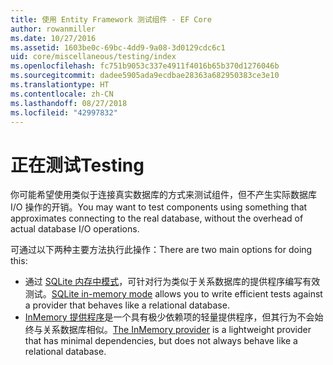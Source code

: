 ```yaml
---
title: 使用 Entity Framework 测试组件 - EF Core
author: rowanmiller
ms.date: 10/27/2016
ms.assetid: 1603be0c-69bc-4dd9-9a08-3d0129cdc6c1
uid: core/miscellaneous/testing/index
ms.openlocfilehash: fc751b9053c337e4911f4016b65b370d1276046b
ms.sourcegitcommit: dadee5905ada9ecdbae28363a682950383ce3e10
ms.translationtype: HT
ms.contentlocale: zh-CN
ms.lasthandoff: 08/27/2018
ms.locfileid: "42997832"
---
```

# <a name="testing"></a><span data-ttu-id="333d2-102">正在测试</span><span class="sxs-lookup"><span data-stu-id="333d2-102">Testing</span></span>

<span data-ttu-id="333d2-103">你可能希望使用类似于连接真实数据库的方式来测试组件，但不产生实际数据库 I/O 操作的开销。</span><span class="sxs-lookup"><span data-stu-id="333d2-103">You may want to test components using something that approximates connecting to the real database, without the overhead of actual database I/O operations.</span></span>

<span data-ttu-id="333d2-104">可通过以下两种主要方法执行此操作：</span><span class="sxs-lookup"><span data-stu-id="333d2-104">There are two main options for doing this:</span></span>
 * <span data-ttu-id="333d2-105">通过 [SQLite 内存中模式](sqlite.md)，可针对行为类似于关系数据库的提供程序编写有效测试。</span><span class="sxs-lookup"><span data-stu-id="333d2-105">[SQLite in-memory mode](sqlite.md) allows you to write efficient tests against a provider that behaves like a relational database.</span></span>
 * <span data-ttu-id="333d2-106">[InMemory 提供程序](in-memory.md)是一个具有极少依赖项的轻量提供程序，但其行为不会始终与关系数据库相似。</span><span class="sxs-lookup"><span data-stu-id="333d2-106">[The InMemory provider](in-memory.md) is a lightweight provider that has minimal dependencies, but does not always behave like a relational database.</span></span>
